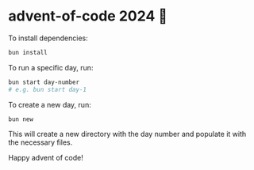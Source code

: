 # advent-of-code 2024 🎄

To install dependencies:

```bash
bun install
```

To run a specific day, run:

```bash
bun start day-number
# e.g. bun start day-1
```

To create a new day, run:

```bash
bun new
```

This will create a new directory with the day number and populate it with the necessary files.

Happy advent of code!
